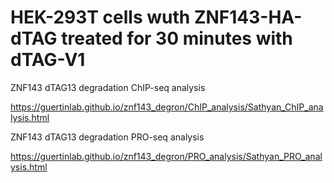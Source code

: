 # HEK-293T cells wuth ZNF143-HA-dTAG treated for 30 minutes with dTAG-V1

ZNF143 dTAG13 degradation ChIP-seq analysis 

https://guertinlab.github.io/znf143_degron/ChIP_analysis/Sathyan_ChIP_analysis.html

ZNF143 dTAG13 degradation PRO-seq analysis

https://guertinlab.github.io/znf143_degron/PRO_analysis/Sathyan_PRO_analysis.html
